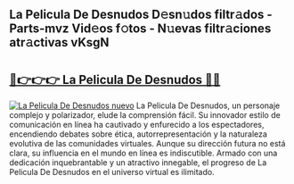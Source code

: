 ## La Pelicula De Desnudos D𝚎sn𝚞dos filtr𝚊dos - Parts-mvz Vid𝚎os f𝚘tos - N𝚞evas filtr𝚊ciones atr𝚊ctivas vKsgN

# <h2><a href="http://mbagry3.tromn.icu/?c=La+Pelicula+De+Desnudos">🔗👉👉👉 La Pelicula De Desnudos 🔗🔗</a></h2>

[![La Pelicula De Desnudos nuevo](https://i.imgur.com/pEAQMta.gif)](http://mbagry3.tromn.icu/?c=La+Pelicula+De+Desnudos)
La Pelicula De Desnudos, un personaje complejo y polarizador, elude la comprensión fácil. Su innovador estilo de comunicación en línea ha cautivado y enfurecido a los espectadores, encendiendo debates sobre ética, autorrepresentación y la naturaleza evolutiva de las comunidades virtuales. Aunque su dirección futura no está clara, su influencia en el mundo en línea es indiscutible. Armado con una dedicación inquebrantable y un atractivo innegable, el progreso de La Pelicula De Desnudos en el universo virtual es ilimitado.

